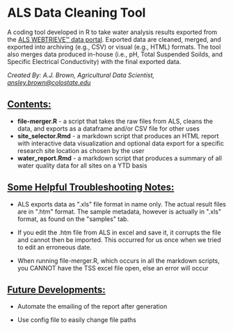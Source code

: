 # ALS Data Cleaning Tool
A coding tool developed in R to take water analysis results exported from the [ALS WEBTRIEVE™ data portal](https://webtrieveus.alsenviro.com/Login.aspx). Exported data are cleaned, merged, and exported into archiving (e.g., CSV) or visual (e.g., HTML) formats. The tool also merges data produced in-house (i.e., pH, Total Suspended Soilds, and Specific Electrical Conductivity) with the final exported data.

*Created By: A.J. Brown, Agricultural Data Scientist, 
ansley.brown@colostate.edu*

## <u>Contents:</u>
* **file-merger.R** - a script that takes the raw files from ALS, cleans the data, and exports as a dataframe and/or CSV file for other uses
* **site_selector.Rmd** - a markdown script that produces an HTML report with interactive data visualization and optional data export for a specific research site location as chosen by the user
* **water_report.Rmd** - a markdown script that produces a summary of all water quality data for all sites on a YTD basis

## <u>Some Helpful Troubleshooting Notes:</u>

* ALS exports data as ".xls" file format in name only.  The actual result files are in ".htm" format.  The sample metadata, however is actually in ".xls" format, as found on the "samples" tab.

* If you edit the .htm file from ALS in excel and save it, it corrupts the file and cannot then be imported.  This occurred for us once when we tried to edit an erroneous date.

* When running file-merger.R, which occurs in all the markdown scripts, you CANNOT have the TSS excel file open, else an error will occur

## <u>Future Developments:</u>
* Automate the emailing of the report after generation

* Use config file to easily change file paths


